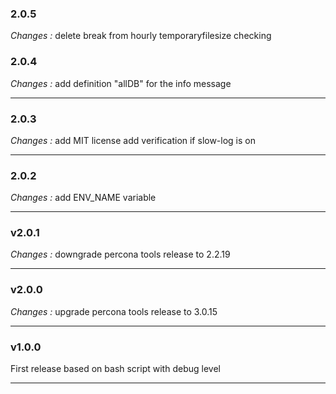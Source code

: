### 2.0.5
*Changes :*
delete break from hourly temporaryfilesize checking  


### 2.0.4

*Changes :*
add definition "allDB" for the info message

---

### 2.0.3

*Changes :*
add MIT license
add verification if slow-log is on

---

### 2.0.2

*Changes :*
add ENV_NAME variable
 
---
 
### v2.0.1

 *Changes :*
downgrade percona tools release to 2.2.19

---

### v2.0.0

 *Changes :*
upgrade percona tools release to 3.0.15

---

### v1.0.0

First release based on bash script with debug level

---